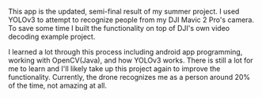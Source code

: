 This app is the updated, semi-final result of my summer project. I used YOLOv3 to attempt to recognize people from my DJI Mavic 2 Pro's camera. To save some time I built the functionality on top of DJI's own video decoding example project. 

I learned a lot through this process including android app programming, working with OpenCV(Java), and how YOLOv3 works. There is still a lot for me to learn and I'll likely take up this project again to improve the functionality. Currently, the drone recognizes me as a person around 20% of the time, not amazing at all.
